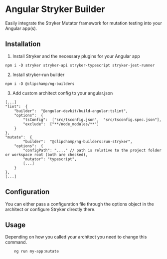 # Angular Stryker Builder

Easily integrate the Stryker Mutator framework for mutation testing into your Angular app(s).

## Installation

1. Install Stryker and the necessary plugins for your Angular app
```
npm i -D stryker stryker-api stryker-typescript stryker-jest-runner
```
2. Install stryker-run builder
```
npm i -D @clipchamp/ng-builders
```
3. Add custom architect config to your angular.json
```
[...]
"lint":  { 
    "builder":  "@angular-devkit/build-angular:tslint",
    "options":  {
	    "tsConfig":  ["src/tsconfig.json",  "src/tsconfig.spec.json"],
	    "exclude":  ["**/node_modules/**"]
    }
},
"mutate":  {
    	"builder":  "@clipchamp/ng-builders:run-stryker",
	"options":  {
		"configPath": "...." // path is relative to the project folder or workspace root (both are checked),
		"mutator": "typescript",
		[...]
	}
},
[...]
```

## Configuration

You can either pass a configuration file through the options object in the architect or configure Stryker directly there.

## Usage
Depending on how you called your architect you need to change this command.
```
    ng run my-app:mutate
```
